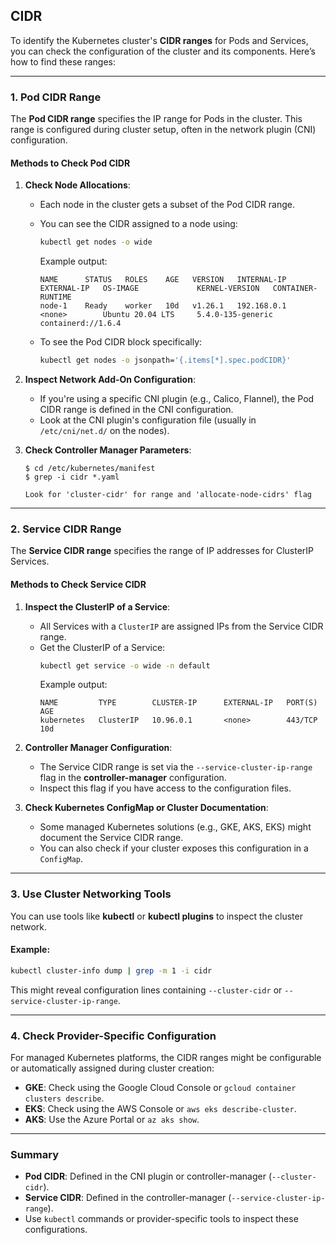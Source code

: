 ## CIDR

To identify the Kubernetes cluster's **CIDR ranges** for Pods and Services, you can check the configuration of the cluster and its components. Here’s how to find these ranges:

---

### **1. Pod CIDR Range**
The **Pod CIDR range** specifies the IP range for Pods in the cluster. This range is configured during cluster setup, often in the network plugin (CNI) configuration.

#### **Methods to Check Pod CIDR**

1. **Check Node Allocations**:
   - Each node in the cluster gets a subset of the Pod CIDR range.
   - You can see the CIDR assigned to a node using:
     ```bash
     kubectl get nodes -o wide
     ```
     Example output:
     ```plaintext
     NAME      STATUS   ROLES    AGE   VERSION   INTERNAL-IP   EXTERNAL-IP   OS-IMAGE             KERNEL-VERSION   CONTAINER-RUNTIME
     node-1    Ready    worker   10d   v1.26.1   192.168.0.1   <none>        Ubuntu 20.04 LTS     5.4.0-135-generic containerd://1.6.4
     ```

   - To see the Pod CIDR block specifically:
     ```bash
     kubectl get nodes -o jsonpath='{.items[*].spec.podCIDR}'
     ```

2. **Inspect Network Add-On Configuration**:
   - If you're using a specific CNI plugin (e.g., Calico, Flannel), the Pod CIDR range is defined in the CNI configuration.
   - Look at the CNI plugin's configuration file (usually in `/etc/cni/net.d/` on the nodes).

3. **Check Controller Manager  Parameters**:
   ```
   $ cd /etc/kubernetes/manifest
   $ grep -i cidr *.yaml

   Look for 'cluster-cidr' for range and 'allocate-node-cidrs' flag
   ```    
---

### **2. Service CIDR Range**
The **Service CIDR range** specifies the range of IP addresses for ClusterIP Services.

#### **Methods to Check Service CIDR**

1. **Inspect the ClusterIP of a Service**:
   - All Services with a `ClusterIP` are assigned IPs from the Service CIDR range.
   - Get the ClusterIP of a Service:
     ```bash
     kubectl get service -o wide -n default
     ```
     Example output:
     ```plaintext
     NAME         TYPE        CLUSTER-IP      EXTERNAL-IP   PORT(S)    AGE
     kubernetes   ClusterIP   10.96.0.1       <none>        443/TCP    10d
     ```

2. **Controller Manager Configuration**:
   - The Service CIDR range is set via the `--service-cluster-ip-range` flag in the **controller-manager** configuration.
   - Inspect this flag if you have access to the configuration files.

3. **Check Kubernetes ConfigMap or Cluster Documentation**:
   - Some managed Kubernetes solutions (e.g., GKE, AKS, EKS) might document the Service CIDR range.
   - You can also check if your cluster exposes this configuration in a `ConfigMap`.

---

### **3. Use Cluster Networking Tools**
You can use tools like **kubectl** or **kubectl plugins** to inspect the cluster network.

#### Example:
```bash
kubectl cluster-info dump | grep -m 1 -i cidr
```

This might reveal configuration lines containing `--cluster-cidr` or `--service-cluster-ip-range`.

---

### **4. Check Provider-Specific Configuration**
For managed Kubernetes platforms, the CIDR ranges might be configurable or automatically assigned during cluster creation:
- **GKE**: Check using the Google Cloud Console or `gcloud container clusters describe`.
- **EKS**: Check using the AWS Console or `aws eks describe-cluster`.
- **AKS**: Use the Azure Portal or `az aks show`.

---

### **Summary**
- **Pod CIDR**: Defined in the CNI plugin or controller-manager (`--cluster-cidr`).
- **Service CIDR**: Defined in the controller-manager (`--service-cluster-ip-range`).
- Use `kubectl` commands or provider-specific tools to inspect these configurations.

